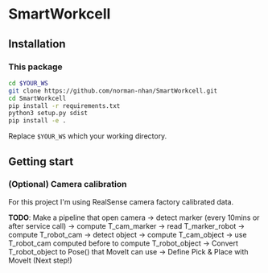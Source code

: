 # SmartWorkcell
## Installation
### This package
```bash
cd $YOUR_WS
git clone https://github.com/norman-nhan/SmartWorkcell.git
cd SmartWorkcell
pip install -r requirements.txt
python3 setup.py sdist
pip install -e .
```
Replace `$YOUR_WS` which your working directory.
## Getting start
### (Optional) Camera calibration
For this project I'm using RealSense camera factory calibrated data.

**TODO**: 
Make a pipeline that open camera 
-> detect marker (every 10mins or after service call)
-> compute T_cam_marker 
-> read T_marker_robot 
-> compute T_robot_cam
-> detect object 
-> compute T_cam_object 
-> use T_robot_cam computed before to compute T_robot_object
-> Convert T_robot_object to Pose() that MoveIt can use
-> Define Pick & Place with MoveIt (Next step!)
